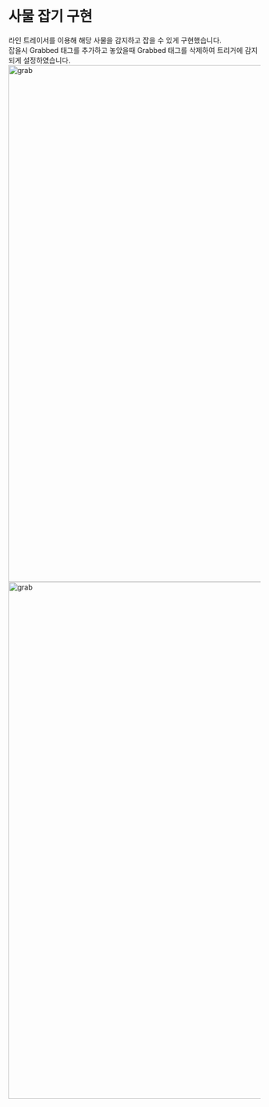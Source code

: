 <h1>사물 잡기 구현</h1>
라인 트레이서를 이용해 해당 사물을 감지하고 잡을 수 있게 구현했습니다.<br>
잡을시 Grabbed 태그를 추가하고 놓았을때 Grabbed 태그를 삭제하여 트리거에 감지 되게 설정하였습니다.
<img width="1031" alt="grab" src="https://github.com/user-attachments/assets/de59e00b-8145-43ec-85ab-9de1faf71913" />

<img width="1031" alt="grab" src="https://github.com/user-attachments/assets/b85125ff-738b-425d-b04e-dfe96fd46629"/>
